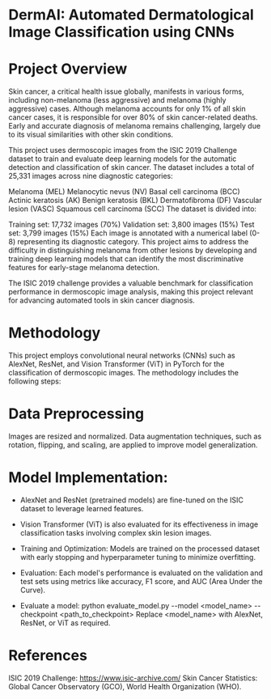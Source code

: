 # DermAI: Automated Dermatological ​Image Classification using CNNs​
# Project Overview
Skin cancer, a critical health issue globally, manifests in various forms, including non-melanoma (less aggressive) and melanoma (highly aggressive) cases. Although melanoma accounts for only 1% of all skin cancer cases, it is responsible for over 80% of skin cancer-related deaths. Early and accurate diagnosis of melanoma remains challenging, largely due to its visual similarities with other skin conditions.

This project uses dermoscopic images from the ISIC 2019 Challenge dataset to train and evaluate deep learning models for the automatic detection and classification of skin cancer. The dataset includes a total of 25,331 images across nine diagnostic categories:

Melanoma (MEL)
Melanocytic nevus (NV)
Basal cell carcinoma (BCC)
Actinic keratosis (AK)
Benign keratosis (BKL)
Dermatofibroma (DF)
Vascular lesion (VASC)
Squamous cell carcinoma (SCC)
The dataset is divided into:

Training set: 17,732 images (70%)
Validation set: 3,800 images (15%)
Test set: 3,799 images (15%)
Each image is annotated with a numerical label (0-8) representing its diagnostic category. This project aims to address the difficulty in distinguishing melanoma from other lesions by developing and training deep learning models that can identify the most discriminative features for early-stage melanoma detection.

The ISIC 2019 challenge provides a valuable benchmark for classification performance in dermoscopic image analysis, making this project relevant for advancing automated tools in skin cancer diagnosis.


# Methodology
This project employs convolutional neural networks (CNNs) such as AlexNet, ResNet, and Vision Transformer (ViT) in PyTorch for the classification of dermoscopic images. The methodology includes the following steps:

# Data Preprocessing
Images are resized and normalized. Data augmentation techniques, such as rotation, flipping, and scaling, are applied to improve model generalization.
# Model Implementation:
- AlexNet and ResNet (pretrained models) are fine-tuned on the ISIC dataset to leverage learned features.
- Vision Transformer (ViT) is also evaluated for its effectiveness in image classification tasks involving complex skin lesion images.
- Training and Optimization: Models are trained on the processed dataset with early stopping and hyperparameter tuning to minimize overfitting.
- Evaluation: Each model's performance is evaluated on the validation and test sets using metrics like accuracy, F1 score, and AUC (Area Under the Curve).

- Evaluate a model:
python evaluate_model.py --model <model_name> --checkpoint <path_to_checkpoint>
Replace <model_name> with AlexNet, ResNet, or ViT as required.

# References
ISIC 2019 Challenge: https://www.isic-archive.com/
Skin Cancer Statistics: Global Cancer Observatory (GCO), World Health Organization (WHO).
